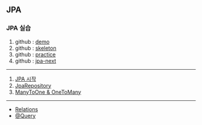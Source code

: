 ## JPA
### JPA 실습
1. github : [demo](https://github.com/Jang2723/techit-jpa-demo)
2. github : [skeleton](https://github.com/Jang2723/techit-jpa-skeleton)
3. github : [practice](https://github.com/Jang2723/likelion-jpa-practice)
4. github : [jpa-next](https://github.com/Jang2723/likelion-jpa-next)
---
1. [JPA 시작](1.JPA시작.md)
2. [JpaRepository](2.JpaRepository.md)
3. [ManyToOne & OneToMany](3.ManyToOne&OneToMany.md)
---
- [Relations](Relations/README.md)
- [@Query](@Query/README.md)
